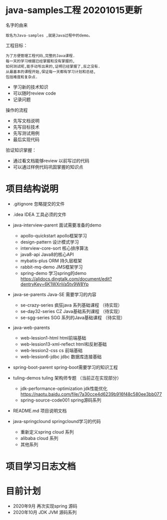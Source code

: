 # java-samples工程 20201015更新
名字的由来
 
    取名为Java-samples ,就是Java过程中的demo。   
工程目标：

    为了方便管理工程代码,完整的Java课程.
    每一天的学习根据已经掌握和没有掌握的,
    如何测试呢,能手动写出来的,证明已经掌握了,反之没有.
    从最基本的课程开始,保证每一天都有学习计划和总结,
    包括难度和复杂点.
    
 - 学习新的技术知识
 - 可以随时review code
 - 记录问题 
    
操作的流程
- 先写文档说明
- 先写目标技术
- 先写测试用例
- 最后实现代码

验证知识掌握：

- 通过看文档能够review 以前写过的代码
- 可以通过样例代码巩固掌握的知识点 

# 项目结构说明
- .gitignore 忽略提交的文件
- .idea   IDEA 工具必须的文件
- java-interview-parent  面试需要准备的demo
  - apollo-quickstart apollo框架学习
  - design-pattern    设计模式学习
  - interview-core-sort  核心排序算法
  - java8-api             Java8的核心API 
  - mybatis-plus          ORM 持久层框架  
  - rabbit-mq-demo        JMS框架学习 
  - spring-demo   学习spring的demo  https://alidocs.dingtalk.com/document/edit?dentryKey=6K1WXnVa5tv9W8Yp
- java-se-parents        Java-SE 需要学习的内容
  - se-crazy-series  疯狂java 系列基础课程   （待实现）
  - se-day32-series  CZ Java基础系列课程 （待实现）
  - se-sgg-series    SGG 系列的Java基础课程  （待实现）
- java-web-parents
  - web-lession1-html   html前端基础
  - web-lession13-xml-reflect html和反射基础
  - web-lession2-css    cs 前端基础
  - web-lession6-jdbc   jdbc 数据库连接基础
- spring-boot-parent     spring-boot需要学习的知识工程
- tuling-demos     tuling 架构师专题  （当前正在实现部分）
    - jdk-performance-optimization jdk性能优化 https://naotu.baidu.com/file/7a30cce4d6239b916f48c580ee3bb077
    - spring-source-code001  spring源码系列 
- README.md              项目说明文档

- java-springclound  springclound学习的代码
    - 重新定义spring cloud 系列
    - alibaba cloud 系列
    - 其他系列
    
# 项目学习日志文档

# 目前计划
- 2020年9月 再次实现spring 源码
- 2020年10月 JDK JVM 源码系列